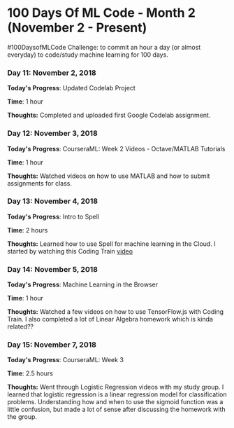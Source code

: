 # 100 Days Of ML Code - Month 2 (November 2 - Present)
 #100DaysofMLCode Challenge: to commit an hour a day (or almost everyday) to code/study machine learning for 100 days.

### Day 11: November 2, 2018

**Today's Progress**: Updated Codelab Project

**Time**: 1 hour

**Thoughts:** Completed and uploaded first Google Codelab assignment.


### Day 12: November 3, 2018

**Today's Progress**: CourseraML: Week 2 Videos - Octave/MATLAB Tutorials

**Time**: 1 hour

**Thoughts:** Watched videos on how to use MATLAB and how to submit assignments for class.


### Day 13: November 4, 2018

**Today's Progress**: Intro to Spell

**Time**: 2 hours

**Thoughts:** Learned how to use Spell for machine learning in the Cloud. I started by watching this Coding Train [video](https://youtu.be/ggBOAPtFjYU)


### Day 14: November 5, 2018

**Today's Progress**: Machine Learning in the Browser

**Time**: 1 hour  

**Thoughts:** Watched a few videos on how to use TensorFlow.js with Coding Train. I also completed a lot of Linear Algebra homework which is kinda related??


### Day 15: November 7, 2018

**Today's Progress**: CourseraML: Week 3

**Time**: 2.5 hours

**Thoughts:** Went through Logistic Regression videos with my study group. I learned that logistic regression is a linear regression model for classification problems. Understanding how and when to use the sigmoid function was a little confusion, but made a lot of sense after discussing the homework with the group.

<!-- ### Day 16: November 8, 2018

**Today's Progress**: CourseraML: HW #2 - Linear Regression

**Time**: 1 hour

**Thoughts:** Yesterday, I had my first meeting for my club so I did not have time to complete the challenge. However, today I have my third study group with my CourseraML class. -->

<!-- Completing the first MATLAB assignment in my Coursera class. I will probably use Jupyter Notebooks for uploading my assignments to GitHub as it is easier to use and better for graphing. -->

<!-- ***Include a link to Assignment on Github here***

<!-- **Link to Project**: [ ](https://github.com/carlymichele)
